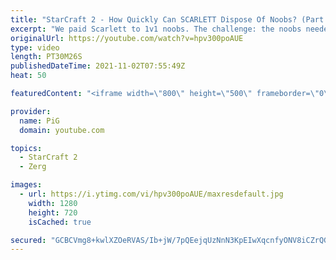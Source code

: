 ```yaml
---
title: "StarCraft 2 - How Quickly Can SCARLETT Dispose Of Noobs? (Part 1) | Holdout Challenge"
excerpt: "We paid Scarlett to 1v1 noobs. The challenge: the noobs needed to stay in the match as long as possible. Scarlett unleashed her cheesy plays to stop the clock. This Holdout Challenge was a part of  PiG Sty Festival 2021 https://www.pigstarcraft.com/about/pig-sty-festival/  🐷 https://www.patreon.com/PiGSC2"
originalUrl: https://youtube.com/watch?v=hpv300poAUE
type: video
length: PT30M26S
publishedDateTime: 2021-11-02T07:55:49Z
heat: 50

featuredContent: "<iframe width=\"800\" height=\"500\" frameborder=\"0\" src=\"https://www.youtube.com/embed/hpv300poAUE\" allow=\"accelerometer; autoplay; encrypted-media; gyroscope; picture-in-picture\" allowfullscreen></iframe>"

provider:
  name: PiG
  domain: youtube.com

topics:
  - StarCraft 2
  - Zerg

images:
  - url: https://i.ytimg.com/vi/hpv300poAUE/maxresdefault.jpg
    width: 1280
    height: 720
    isCached: true

secured: "GCBCVmg8+kwlXZOeRVAS/Ib+jW/7pQEejqUzNnN3KpEIwXqcnfyONV8iCZrQG9UDjPCM0J8ztkH0oJeF32fIVuCPg3NP9Fh5tRAVsGBY7oXRDSoFlANFX+ORl/gPQrmYid1fA39l+Wvv0/dcUgAqhpW7h5U/SyRINnJ/oOmvVKHFje8z4eNPTx2a+/+B5qx8Xu3MAkrt3henm91lUSwp2O2upmZAFA8ynJshrTWpVGPoSy0f+YYiQA+9r1J0FUO+qGYX9AhMGWtXe42bSY7WvexQsIKmr7oG/TzC7TIyjcin0peH5tubZ46QzseROnrETlbmjh3Vo8tvWW4EQmlqr75Xu/3KhJtKBceGjFtt6+mPaw2/poWGcDniDfK8quKM79lfvt+MhMIvuWcxtfV90OXNL3LPAemlrNhhfVuQO0AFGJfqtb26yUTrVqqQxAvp;+dHA8shlmU2ghMT767VVtA=="
---
```


